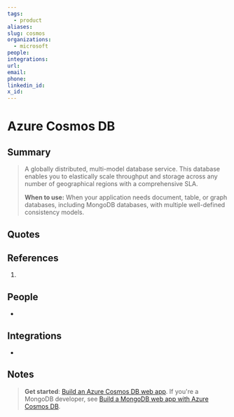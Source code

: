 ```yaml
---
tags:
  - product
aliases: 
slug: cosmos
organizations:
  - microsoft
people: 
integrations: 
url: 
email: 
phone: 
linkedin_id: 
x_id:
---
```


# Azure Cosmos DB

## Summary

> A globally distributed, multi-model database service. This database enables you to elastically scale throughput and storage across any number of geographical regions with a comprehensive SLA.
> 
>  **When to use:** When your application needs document, table, or graph databases, including MongoDB databases, with multiple well-defined consistency models.
## Quotes


## References

1. 

## People

- 

## Integrations

- 

## Notes


> 
> **Get started**: [Build an Azure Cosmos DB web app](https://learn.microsoft.com/en-us/azure/cosmos-db/create-sql-api-dotnet). If you're a MongoDB developer, see [Build a MongoDB web app with Azure Cosmos DB](https://learn.microsoft.com/en-us/azure/cosmos-db/create-mongodb-dotnet).